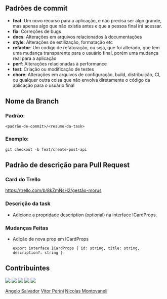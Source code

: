 ## Padrões de commit
- **feat**: Um novo recurso para a aplicação, e não precisa ser algo grande, mas apenas algo que não existia antes e que a pessoa final irá acessar.
- **fix**: Correções de bugs
- **docs**: Alterações em arquivos relacionados à documentações
- **style**: Alterações de estilização, formatação etc
- **refactor**: Um codigo de refatoração, ou seja, que foi alterado, que tem uma mudança transparente para o usuário final, porém uma mudança real para a aplicação
- **perf**: Alterações relacionadas à performance
- **test**: Criação ou modificação de testes
- **chore**: Alterações em arquivos de configuração, build, distribuição, CI, ou qualquer outra coisa que não envolva diretamente o código da aplicação para o usuário final

## Nome da Branch
### Padrão:
```<padrão-de-commit>/<resumo-da-task> ```

### Exemplo:
```git checkout -b feat/create-post-api```

## Padrão de descrição para Pull Request

### Card do Trello
https://trello.com/b/8kZmNsH2/gestão-morus

### Descrição da task
- Adicione a propridade description (optional) na interface ICardProps.

### Mudanças Feitas
- Adição de nova prop em ICardProps
  ```
  export interface ICardProps { id: string, title: string, description?: string }
  ```

## Contribuintes
<div>
  <a href="https://github.com/larissadantier"><img src="https://avatars.githubusercontent.com/larissadantier?size=100" /></a>
  <a href="https://github.com/eduardoangelosimon"><img src="https://avatars.githubusercontent.com/eduardoangelosimon?size=100" /></a>
  <a href="https://github.com/palharesgab"><img src="https://avatars.githubusercontent.com/palharesgab?size=100" /></a>
  <a href="https://github.com/Elisa-git"><img src="https://avatars.githubusercontent.com/Elisa-git?size=100" /></a>
  <a href="https://github.com/AlinePBrandao"><img src="https://avatars.githubusercontent.com/AlinePBrandao?size=100" /></a>
</div>

  [Angelo Salvador](https://github.com/AngeloSalvador)
  [Vitor Perini](https://github.com/AngeloSalvador)
  [Nicolas Montovaneli](https://github.com/nick000895)
